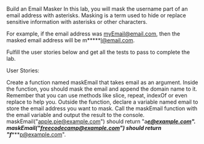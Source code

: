 Build an Email Masker
In this lab, you will mask the username part of an email address with asterisks. Masking is a term used to hide or replace sensitive information with asterisks or other characters.

For example, if the email address was myEmail@email.com, then the masked email address will be m*****l@email.com.

Fulfill the user stories below and get all the tests to pass to complete the lab.

User Stories:

Create a function named maskEmail that takes email as an argument.
Inside the function, you should mask the email and append the domain name to it. Remember that you can use methods like slice, repeat, indexOf or even replace to help you.
Outside the function, declare a variable named email to store the email address you want to mask.
Call the maskEmail function with the email variable and output the result to the console.
maskEmail("apple.pie@example.com") should return "a*******e@example.com".
maskEmail("freecodecamp@example.com") should return "f**********p@example.com".
